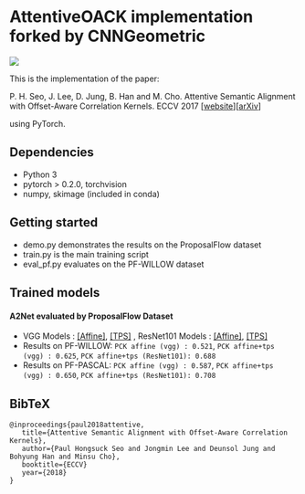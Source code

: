 # AttentiveOACK implementation forked by CNNGeometric

![](http://cvlab.postech.ac.kr/research/a2net/images/A2Net.png)

This is the implementation of the paper:

 P. H. Seo, J. Lee, D. Jung, B. Han and M. Cho.  Attentive Semantic Alignment with Offset-Aware Correlation Kernels. ECCV 2017 [[website](http://cvlab.postech.ac.kr/research/A2Net/)][[arXiv](https://arxiv.org/abs/1808.02128)]

using PyTorch.

## Dependencies ###
  - Python 3
  - pytorch > 0.2.0, torchvision
  - numpy, skimage (included in conda)

## Getting started ###
  - demo.py demonstrates the results on the ProposalFlow dataset
  - train.py is the main training script
  - eval_pf.py evaluates on the PF-WILLOW dataset

## Trained models ###
#### A2Net evaluated by ProposalFlow Dataset
  - VGG Models : [[Affine]](http://cvlab.postech.ac.kr/research/A2Net/data/vgg_affine_oack027.pth.tar), [[TPS]](http://cvlab.postech.ac.kr/research/A2Net/data/vgg_tps_oack027.pth.tar) , ResNet101 Models : [[Affine]](http://cvlab.postech.ac.kr/research/A2Net/data/resnet_affine_oack027.pth.tar), [[TPS]](http://cvlab.postech.ac.kr/research/A2Net/data/resnet_tps_oack027.pth.tar)
  - Results on PF-WILLOW: `PCK affine (vgg) : 0.521`, `PCK affine+tps (vgg) : 0.625`, `PCK affine+tps (ResNet101): 0.688`
  - Results on PF-PASCAL: `PCK affine (vgg) : 0.587`, `PCK affine+tps (vgg) : 0.650`, `PCK affine+tps (ResNet101): 0.708`


## BibTeX ##
````
@inproceedings{paul2018attentive,
   title={Attentive Semantic Alignment with Offset-Aware Correlation Kernels},
   author={Paul Hongsuck Seo and Jongmin Lee and Deunsol Jung and Bohyung Han and Minsu Cho},
   booktitle={ECCV}
   year={2018}
}
````
